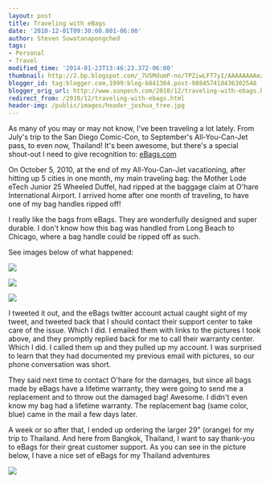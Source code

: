 ```yaml
---
layout: post
title: Traveling with eBags
date: '2010-12-01T09:30:00.001-06:00'
author: Steven Suwatanapongched
tags:
- Personal
- Travel
modified_time: '2014-01-23T13:46:23.372-06:00'
thumbnail: http://2.bp.blogspot.com/_7U5MdumP-no/TPZiwLFT7yI/AAAAAAAAezo/5Rj8fo8H0Y0/s600/IMG_20101005_164504.jpg
blogger_id: tag:blogger.com,1999:blog-6841384.post-988457410436302548
blogger_orig_url: http://www.sunpech.com/2010/12/traveling-with-ebags.html
redirect_from: /2010/12/traveling-with-ebags.html
header-img: /public/images/header_joshua_tree.jpg
---
```


As many of you may or may not know, I've been traveling a lot lately.  From July's trip to the San Diego Comic-Con, to September's All-You-Can-Jet pass, to even now, Thailand!  It's been awesome, but there's a special shout-out I need to give recognition to: <a href="http://www.ebags.com/">eBags.com</a>

On October 5, 2010, at the end of my All-You-Can-Jet vacationing, after hitting up 5 cities in one month, my main traveling bag: the Mother Lode eTech Junior 25 Wheeled Duffel, had ripped at the baggage claim at O'hare International Airport.  I arrived home after one month of traveling, to have one of my bag handles ripped off!

I really like the bags from eBags.  They are wonderfully designed and super durable.  I don't know how this bag was handled from Long Beach to Chicago, where a bag handle could be ripped off as such.

See images below of what happened:

<a href="http://2.bp.blogspot.com/_7U5MdumP-no/TPZiwLFT7yI/AAAAAAAAezo/5Rj8fo8H0Y0/s1600/IMG_20101005_164504.jpg" imageanchor="1"><img border="0" src="http://2.bp.blogspot.com/_7U5MdumP-no/TPZiwLFT7yI/AAAAAAAAezo/5Rj8fo8H0Y0/s400/IMG_20101005_164504.jpg" /></a>

<a href="http://2.bp.blogspot.com/_7U5MdumP-no/TPZi4SiJRUI/AAAAAAAAezs/J6U-K8nuvh4/s1600/IMG_20101005_164513.jpg" imageanchor="1"><img border="0" src="http://2.bp.blogspot.com/_7U5MdumP-no/TPZi4SiJRUI/AAAAAAAAezs/J6U-K8nuvh4/s400/IMG_20101005_164513.jpg" /></a>

<a href="http://4.bp.blogspot.com/_7U5MdumP-no/TPZi_QZSRpI/AAAAAAAAezw/j81Kv1yffz0/s1600/IMG_20101005_164527.jpg" imageanchor="1"><img border="0" src="http://4.bp.blogspot.com/_7U5MdumP-no/TPZi_QZSRpI/AAAAAAAAezw/j81Kv1yffz0/s400/IMG_20101005_164527.jpg" /></a>

I tweeted it out, and the eBags twitter account actual caught sight of my tweet, and tweeted back that I should contact their support center to take care of the issue.  Which I did.  I emailed them with links to the pictures I took above, and they promptly replied back for me to call their warranty center.  Which I did.  I called them up and they pulled up my account.  I was surprised to learn that they had documented my previous email with pictures, so our phone conversation was short.

They said next time to contact O'hare for the damages, but since all bags made by eBags have a lifetime warranty, they were going to send me a replacement and to throw out the damaged bag!  Awesome.  I didn't even know my bag had a lifetime warranty.  The replacement bag (same color, blue) came in the mail a few days later.

A week or so after that, I ended up ordering the larger 29" (orange) for my trip to Thailand.  And here from Bangkok, Thailand, I want to say thank-you to eBags for their great customer support.  As you can see in the picture below, I have a nice set of eBags for my Thailand adventures

<a href="http://3.bp.blogspot.com/_7U5MdumP-no/TPZjHudQV1I/AAAAAAAAez0/mb9JZfTmnYY/s1600/IMG_20101107_090206.jpg" imageanchor="1"><img border="0" src="http://3.bp.blogspot.com/_7U5MdumP-no/TPZjHudQV1I/AAAAAAAAez0/mb9JZfTmnYY/s400/IMG_20101107_090206.jpg" /></a>
